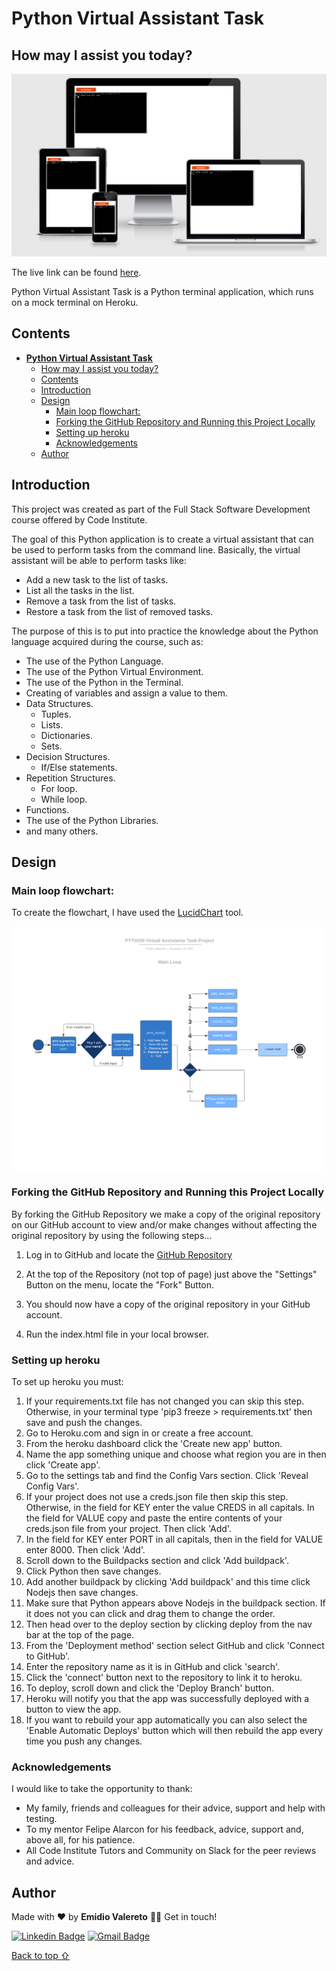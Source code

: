 # **Python Virtual Assistant Task**

## How may I assist you today?

![Mockup](./documents/readme-images/mockup.png)

The live link can be found <a href="https://virtual-assistant-task-py.herokuapp.com/" target="_blank" rel="noopener">here</a>.

Python Virtual Assistant Task is a Python terminal application, which runs on a mock terminal on Heroku.

## Contents

- [**Python Virtual Assistant Task**](#python-virtual-assistant-task)
  - [How may I assist you today?](#how-may-i-assist-you-today)
  - [Contents](#contents)
  - [Introduction](#introduction)
  - [Design](#design)
    - [Main loop flowchart:](#main-loop-flowchart)
    - [Forking the GitHub Repository and Running this Project Locally](#forking-the-github-repository-and-running-this-project-locally)
    - [Setting up heroku](#setting-up-heroku)
    - [Acknowledgements](#acknowledgements)
  - [Author](#author)

## Introduction

This project was created as part of the Full Stack Software Development course offered by Code Institute.

The goal of this Python application is to create a virtual assistant that can be used to perform tasks from the command line. Basically, the virtual assistant will be able to perform tasks like:

 - Add a new task to the list of tasks.
 - List all the tasks in the list.
 - Remove a task from the list of tasks.
 - Restore a task from the list of removed tasks.

The purpose of this is to put into practice the knowledge about the Python language acquired during the course, such as:

 - The use of the Python Language.
 - The use of the Python Virtual Environment.
 - The use of the Python in the Terminal.
 - Creating of variables and assign a value to them.
 - Data Structures.
   - Tuples.
   - Lists.
   - Dictionaries.
   - Sets.
 - Decision Structures.
   - If/Else statements.
 - Repetition Structures.
   - For loop.
   - While loop.
 - Functions.
 - The use of the Python Libraries.
 - and many others.


## Design

### Main loop flowchart:

To create the flowchart, I have used the [LucidChart](https://www.lucidchart.com/) tool.

![Main loop flow chart](documents\readme-images\main_loop_chart.png)

### Forking the GitHub Repository and Running this Project Locally

By forking the GitHub Repository we make a copy of the original repository on our GitHub account to view and/or make changes without affecting the original 
repository by using the following steps...

  1. Log in to GitHub and locate the [GitHub Repository](https://github.com/)

  2. At the top of the Repository (not top of page) just above the "Settings" Button on the menu, locate the "Fork" Button.

  3. You should now have a copy of the original repository in your GitHub account.

  4. Run the index.html file in your local browser.


### Setting up heroku

To set up heroku you must:

  1. If your requirements.txt file has not changed you can skip this step. Otherwise, in your terminal type 'pip3 freeze > requirements.txt' then save and push the changes.
  2. Go to Heroku.com and sign in or create a free account.
  3. From the heroku dashboard click the 'Create new app' button.
  4. Name the app something unique and choose what region you are in then click 'Create app'.
  5. Go to the settings tab and find the Config Vars section. Click 'Reveal Config Vars'.
  6. If your project does not use a creds.json file then skip this step. Otherwise, in the field for KEY enter the value CREDS in all capitals. In the field for VALUE copy and paste the entire contents of your creds.json file from your project. Then click 'Add'.
  7. In the field for KEY enter PORT in all capitals, then in the field for VALUE enter 8000. Then click 'Add'.
  8. Scroll down to the Buildpacks section and click 'Add buildpack'.
  9. Click Python then save changes.
  10. Add another buildpack by clicking 'Add buildpack' and this time click Nodejs then save changes.
  11. Make sure that Python appears above Nodejs in the buildpack section. If it does not you can click and drag them to change the order.
  12. Then head over to the deploy section by clicking deploy from the nav bar at the top of the page.
  13. From the 'Deployment method' section select GitHub and click 'Connect to GitHub'.
  14. Enter the repository name as it is in GitHub and click 'search'.
  15. Click the 'connect' button next to the repository to link it to heroku.
  16. To deploy, scroll down and click the 'Deploy Branch' button.
  17. Heroku will notify you that the app was successfully deployed with a button to view the app.
  18. If you want to rebuild your app automatically you can also select the 'Enable Automatic Deploys' button which will then rebuild the app every time you push any changes.

### Acknowledgements

I would like to take the opportunity to thank:

 - My family, friends and colleagues for their advice, support and help with testing.
 - To my mentor Felipe Alarcon for his feedback, advice, support and, above all, for his patience.
 - All Code Institute Tutors and Community on Slack for the peer reviews and advice.

## Author

Made with ❤️ by <b>Emidio Valereto</b> 👋🏽 Get in touch!

[![Linkedin Badge](https://img.shields.io/badge/-Emidio-blue?style=flat-square&logo=Linkedin&logoColor=white&link=https://www.linkedin.com/in/emidiovalereto/)](https://www.linkedin.com/in/emidiovalereto/) [![Gmail Badge](https://img.shields.io/badge/-emidio.valereto@gmail.com-c14438?style=flat-square&logo=Gmail&logoColor=white&link=mailto:emidio.valereto@gmail.com)](mailto:emidio.valereto@gmail.com)

[Back to top ⇧](#table-of-contents)